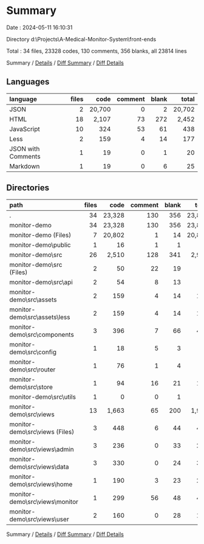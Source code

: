 # Summary

Date : 2024-05-11 16:10:31

Directory d:\\Projects\\A-Medical-Monitor-System\\front-ends

Total : 34 files,  23328 codes, 130 comments, 356 blanks, all 23814 lines

Summary / [Details](details.md) / [Diff Summary](diff.md) / [Diff Details](diff-details.md)

## Languages
| language | files | code | comment | blank | total |
| :--- | ---: | ---: | ---: | ---: | ---: |
| JSON | 2 | 20,700 | 0 | 2 | 20,702 |
| HTML | 18 | 2,107 | 73 | 272 | 2,452 |
| JavaScript | 10 | 324 | 53 | 61 | 438 |
| Less | 2 | 159 | 4 | 14 | 177 |
| JSON with Comments | 1 | 19 | 0 | 1 | 20 |
| Markdown | 1 | 19 | 0 | 6 | 25 |

## Directories
| path | files | code | comment | blank | total |
| :--- | ---: | ---: | ---: | ---: | ---: |
| . | 34 | 23,328 | 130 | 356 | 23,814 |
| monitor-demo | 34 | 23,328 | 130 | 356 | 23,814 |
| monitor-demo (Files) | 7 | 20,802 | 1 | 14 | 20,817 |
| monitor-demo\\public | 1 | 16 | 1 | 1 | 18 |
| monitor-demo\\src | 26 | 2,510 | 128 | 341 | 2,979 |
| monitor-demo\\src (Files) | 2 | 50 | 22 | 19 | 91 |
| monitor-demo\\src\\api | 2 | 54 | 8 | 13 | 75 |
| monitor-demo\\src\\assets | 2 | 159 | 4 | 14 | 177 |
| monitor-demo\\src\\assets\\less | 2 | 159 | 4 | 14 | 177 |
| monitor-demo\\src\\components | 3 | 396 | 7 | 66 | 469 |
| monitor-demo\\src\\config | 1 | 18 | 5 | 3 | 26 |
| monitor-demo\\src\\router | 1 | 76 | 1 | 4 | 81 |
| monitor-demo\\src\\store | 1 | 94 | 16 | 21 | 131 |
| monitor-demo\\src\\utils | 1 | 0 | 0 | 1 | 1 |
| monitor-demo\\src\\views | 13 | 1,663 | 65 | 200 | 1,928 |
| monitor-demo\\src\\views (Files) | 3 | 448 | 6 | 44 | 498 |
| monitor-demo\\src\\views\\admin | 3 | 236 | 0 | 33 | 269 |
| monitor-demo\\src\\views\\data | 3 | 330 | 0 | 24 | 354 |
| monitor-demo\\src\\views\\home | 1 | 190 | 3 | 23 | 216 |
| monitor-demo\\src\\views\\monitor | 1 | 299 | 56 | 48 | 403 |
| monitor-demo\\src\\views\\user | 2 | 160 | 0 | 28 | 188 |

Summary / [Details](details.md) / [Diff Summary](diff.md) / [Diff Details](diff-details.md)